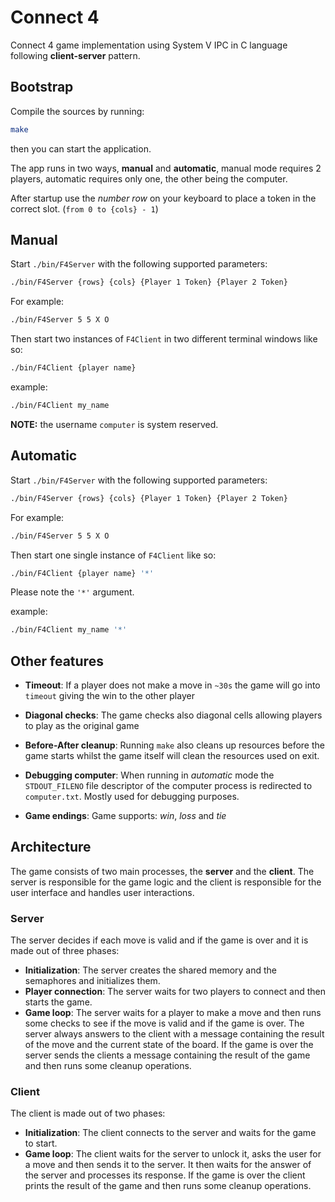 # Connect 4

Connect 4 game implementation using System V IPC in C language following **client-server** pattern.

## Bootstrap

Compile the sources by running:

```bash
make
```

then you can start the application.

The app runs in two ways, **manual** and **automatic**, manual mode requires 2 players, automatic requires only one, the other being the computer.

After startup use the _number row_ on your keyboard to place a token in the correct slot. (`from 0 to {cols} - 1`)

## Manual

Start `./bin/F4Server` with the following supported parameters:

```bash
./bin/F4Server {rows} {cols} {Player 1 Token} {Player 2 Token}
```

For example:

```bash
./bin/F4Server 5 5 X O
```

Then start two instances of `F4Client` in two different terminal windows like so:

```bash
./bin/F4Client {player name}
```

example:

```bash
./bin/F4Client my_name
```

**NOTE:** the username `computer` is system reserved.

## Automatic

Start `./bin/F4Server` with the following supported parameters:

```bash
./bin/F4Server {rows} {cols} {Player 1 Token} {Player 2 Token}
```

For example:

```bash
./bin/F4Server 5 5 X O
```

Then start one single instance of `F4Client` like so:

```bash
./bin/F4Client {player name} '*'
```

Please note the `'*'` argument.

example:

```bash
./bin/F4Client my_name '*'
```

## Other features

- **Timeout**: If a player does not make a move in `~30s` the game will go into `timeout` giving the win to the other player

- **Diagonal checks**: The game checks also diagonal cells allowing players to play as the original game

- **Before-After cleanup**: Running `make` also cleans up resources before the game starts whilst the game itself will clean the resources used on exit.

- **Debugging computer**: When running in _automatic_ mode the `STDOUT_FILENO` file descriptor of the computer process is redirected to `computer.txt`. Mostly used for debugging purposes.

- **Game endings**: Game supports: _win_, _loss_ and _tie_

## Architecture

The game consists of two main processes, the **server** and the **client**.
The server is responsible for the game logic and the client is responsible for the user interface and handles user interactions.

### Server

The server decides if each move is valid and if the game is over and it is made out of three phases:

- **Initialization**: The server creates the shared memory and the semaphores and initializes them.
- **Player connection**: The server waits for two players to connect and then starts the game.
- **Game loop**: The server waits for a player to make a move and then runs some checks to see if the move is valid and if the game is over. The server always answers to the client with a message containing the result of the move and the current state of the board. If the game is over the server sends the clients a message containing the result of the game and then runs some cleanup operations.

### Client

The client is made out of two phases:

- **Initialization**: The client connects to the server and waits for the game to start.
- **Game loop**: The client waits for the server to unlock it, asks the user for a move and then sends it to the server. It then waits for the answer of the server and processes its response. If the game is over the client prints the result of the game and then runs some cleanup operations.
